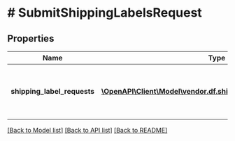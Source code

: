 # # SubmitShippingLabelsRequest

## Properties

Name | Type | Description | Notes
------------ | ------------- | ------------- | -------------
**shipping_label_requests** | [**\OpenAPI\Client\Model\vendor.df.shipping\ShippingLabelRequest[]**](ShippingLabelRequest.md) | An array of shipping label requests to be processed. | [optional]

[[Back to Model list]](../../README.md#models) [[Back to API list]](../../README.md#endpoints) [[Back to README]](../../README.md)
